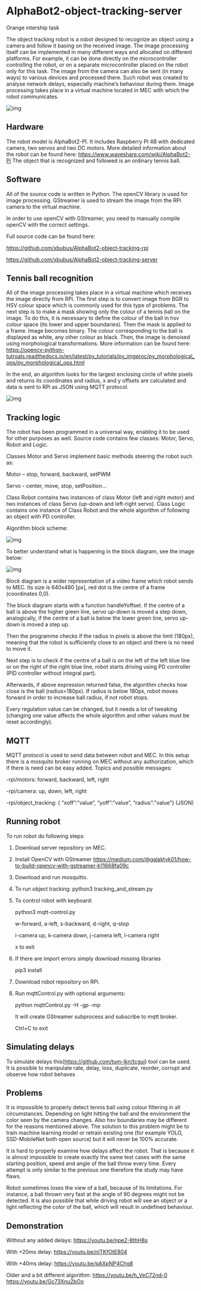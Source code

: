 # AlphaBot2-object-tracking-server

Orange intership task

The object tracking robot is a robot designed to recognize an object using a camera and follow it basing on the received image. The image processing itself can be implemented in many different ways and allocated on different platforms. For example, it can be done directly on the microcontroller controlling the robot, or on a separate microcontroller placed on the robot only for this task. The image from the camera can also be sent (in many ways) to various devices and processed there. Such robot was created to analyse network delays, especially machine’s behaviour during them. Image processing takes place in a virtual machine located in MEC with which the robot communicates.

![img](https://github.com/xbubus/AlphaBot2-object-tracking-server/blob/master/documentation/communication.png?raw=true)
## Hardware
The robot model is AlphaBot2-PI. It includes Raspberry PI 4B with dedicated camera, two servos and two DC motors. More detailed information about the robot can be found here:
https://www.waveshare.com/wiki/AlphaBot2-Pi
The object that is recognized and followed is an ordinary tennis ball.

## Software
All of the source code is written in Python. The openCV library is used for image processing. GStreamer is used to stream the image from the RPi camera to the virtual machine.

In order to use openCV with GStreamer, you need to manually compile openCV with the correct settings.

Full source code can be found here:

https://github.com/xbubus/AlphaBot2-object-tracking-rpi

https://github.com/xbubus/AlphaBot2-object-tracking-server

## Tennis ball recognition

All of the image processing takes place in a virtual machine which receives the image directly from RPi. 
The first step is to convert image from BGR to HSV colour space which is commonly used for this type of problems. 
The next step is to make a mask showing only the colour of a tennis ball on the image. 
To do this, it is necessary to define the colour of the ball in hsv colour space (its lower and upper boundaries). 
Then the mask is applied to a frame. Image becomes binary. The colour corresponding to the ball is displayed as white, any other colour as black. 
Then, the image is denoised using morphological transformations. More information can be found here:  
https://opencv-python-tutroals.readthedocs.io/en/latest/py_tutorials/py_imgproc/py_morphological_ops/py_morphological_ops.html

In the end, an algorithm looks for the largest enclosing circle of white pixels and returns its coordinates and radius, x and y offsets are calculated and data is sent to RPi as JSON using MQTT protocol.

![img](https://github.com/xbubus/AlphaBot2-object-tracking-server/blob/master/documentation/balls.png?raw=true)

## Tracking logic

The robot has been programmed in a universal way, enabling it to be used for other purposes as well. 
Source code contains few classes: Motor, Servo, Robot and Logic. 

Classes Motor and Servo implement basic methods steering the robot such as: 

Motor – stop, forward, backward, setPWM 

Servo - center, move, stop, setPosition… 

Class Robot contains two instances of class Motor (left and right motor) and two instances of class Servo (up-down and left-right servo). 
Class Logic contains one instance of Class Robot and the whole algorithm of following an object with PD controller.


Algorithm block scheme:

![img](https://github.com/xbubus/AlphaBot2-object-tracking-server/blob/master/documentation/blockscheme.png?raw=true)


To better understand what is happening in the block diagram, see the image below:

![img](https://github.com/xbubus/AlphaBot2-object-tracking-server/blob/master/documentation/frameview.png?raw=true)


Block diagram is a wider representation of a video frame which robot sends to MEC. Its size is 640x480 [px], red dot is the centre of a frame (coordinates 0,0).

The block diagram starts with a function handleYoffset. If the centre of a ball is above the higher green line, servo up-down is moved a step down, analogically, if the centre of a ball is below the lower green line, servo up-down is moved a step up.

Then the programme checks if the radius in pixels is above the limit (180px), meaning that the robot is sufficiently close to an object and there is no need to move it.

Next step is to check if the centre of a ball is on the left of the left blue line or on the right of the right blue line, robot starts driving using PD controller (PID controller without integral part).

Afterwards, if above expression returned false, the algorithm checks how close is the ball (radius>180px). If radius is below 180px, robot moves forward in order to increase ball radius, if not robot stops.

Every regulation value can be changed, but it needs a lot of tweaking (changing one value affects the whole algorithm and other values must be reset accordingly).


## MQTT

MQTT protocol is used to send data between robot and MEC. In this setup there is a mosquito broker running on MEC without any authorization, which if there is need can be easy added.
Topics and possible messages:

-rpi/motors: forward, backward, left, right

-rpi/camera: up, down, left, right

-rpi/object_tracking: { “xoff”:”value”, “yoff”:”value”, “radius”:”value”} (JSON)

## Running robot
To run robot do following steps:
1.	Download server repository on MEC.
2.	Install OpenCV with GStreamer https://medium.com/@galaktyk01/how-to-build-opencv-with-gstreamer-b11668fa09c
3.	Download and run mosquitto.
4.	To run object tracking:  python3 tracking_and_stream.py 
5.	To control robot with keyboard:

      python3 mqtt-control.py
     
      w-forward, a-left, s-backward, d-right, q-stop
     
      i-camera up, k-camera down, j-camera left, l-camera right
     
      x to exit
     

6.	If there are import errors simply download missing libraries

      pip3 install <lib-name>

7.	Download robot repository on RPi.
8.	Run mqttControl.py with optional arguments:

      python mqttControl.py  -H <server ip> -gp <gstreamer port> -mp <mqtt port>

      It will create GStreamer subprocess and subscribe to mqtt broker.

      Ctrl+C to exit
      
## Simulating delays

To simulate delays this(https://github.com/tum-lkn/tcgui) tool can be used. It is possible to manipulate rate, delay, loss, duplicate, reorder, corrupt and observe how robot behaves

## Problems

It is impossible to properly detect tennis ball using colour filtering in all circumstances. Depending on light hitting the ball and the environment the color seen by the camera changes. Also hsv boundaries may be different for the reasons mentioned above. The solution to this problem might be to train machine learning model or retrain existing one (for example YOLO, SSD-MobileNet both open source) but it will never be 100% accurate.


It is hard to properly examine how delays affect the robot. That is because it is almost impossible to create exactly the same test cases with the same starting position, speed and angle of the ball throw every time. Every attempt is only similar to the previous one therefore the study may have flaws.  


Robot sometimes loses the view of a ball, because of its limitations. For instance, a ball thrown very fast at the angle of 90 degrees might not be detected. It is also possible that while driving robot will see an object or a light reflecting the color of the ball, which will result in undefined behaviour.


## Demonstration

Without any added delays: https://youtu.be/npe2-8thH8s

With +20ms delay: https://youtu.be/nlTKfOtE804 

With +40ms delay: https://youtu.be/pAXpNP4Chg8 

Older and a bit different algorithm: https://youtu.be/h_VeC72nd-0 https://youtu.be/Gc73Xnu2bOo

